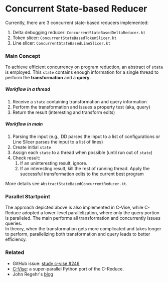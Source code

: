 # Concurrent State-based Reducer

Currently, there are 3 concurrent state-based reducers implemented:
1. Delta debugging reducer: `ConcurrentStateBasedDeltaReducer.kt` 
2. Token slicer: `ConcurrentStateBasedTokenSlicer.kt`
3. Line slicer: `ConcurrentStateBasedLineSlicer.kt`

### Main Concept
To achieve efficient concurrency on program reduction,
an abstract of `state` is employed.
This `state` contains enough information for a single thread to perform
the **transformation** and a **query**.

##### Workflow in a thread
1. Receive a `state` containing transformation and query information
2. Perform the transformation and issues a property test (aka, query)
3. Return the result (interesting and transform edits)

##### Workflow in main
1. Parsing the input (e.g., DD parses the input to a list of configurations or Line Slicer parses the input to a list of lines)
2. Create initial `state`
3. Assign each `state` to a thread when possible (until run out of `state`)
4. Check result:
   1. If an uninteresting result, ignore.
   2. If an interesting result, kill the rest of running thread. Apply the successful transformation edits to the current best program

More details see `AbstractStateBasedConcurrentReducer.kt`.

### Parallel Startpoint
The approach depicted above is also implemented in C-Vise,
while C-Reduce adopted a lower-level parallelization,
where only the query portion is paralleled.
The main performs all transformation and concurrently issues queries.  
In theory, when the transformation gets more complicated and takes longer to perform,
parallelizing both transformation and query leads to better efficiency.


### Related
- GitHub issue: [study c-vise #246](https://github.com/chengniansun/perses-private/issues/246)
- [C-Vise](https://github.com/marxin/cvise): a super-parallel Python port of the C-Reduce.
- John Regehr's [blog](https://blog.regehr.org/archives/749)
